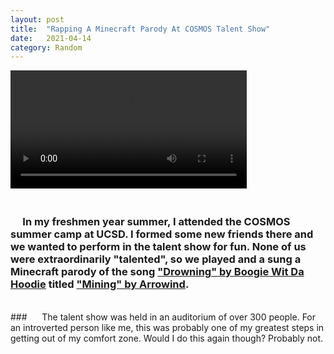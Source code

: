 ```yaml
---
layout: post
title:  "Rapping A Minecraft Parody At COSMOS Talent Show"
date:   2021-04-14
category: Random
---
```


<video width="75%" style="padding-bottom:20px;" class="center" controls>
  <source src="/categories/random/assets/postImages/nickSinging.mp4" type="video/mp4">
Your browser does not support the video tag.
</video>

### &nbsp;&nbsp;&nbsp;&nbsp; In my freshmen year summer, I attended the COSMOS summer camp at UCSD. I formed some new friends there and we wanted to perform in the talent show for fun. None of us were extraordinarily "talented", so we played and a sung a Minecraft parody of the song ["Drowning" by Boogie Wit Da Hoodie](https://www.youtube.com/watch?v=fUtlqtdn1Xo) titled ["Mining" by Arrowind](https://www.youtube.com/watch?v=kMlLz7stjwc).
<br>
### &nbsp;&nbsp;&nbsp;&nbsp; The talent show was held in an auditorium of over 300 people. For an introverted person like me, this was probably one of my greatest steps in getting out of my comfort zone. Would I do this again though? Probably not.
